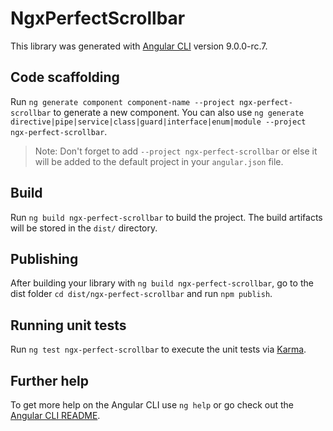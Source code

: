 # NgxPerfectScrollbar

This library was generated with [Angular CLI](https://github.com/angular/angular-cli) version 9.0.0-rc.7.

## Code scaffolding

Run `ng generate component component-name --project ngx-perfect-scrollbar` to generate a new component. You can also use `ng generate directive|pipe|service|class|guard|interface|enum|module --project ngx-perfect-scrollbar`.
> Note: Don't forget to add `--project ngx-perfect-scrollbar` or else it will be added to the default project in your `angular.json` file. 

## Build

Run `ng build ngx-perfect-scrollbar` to build the project. The build artifacts will be stored in the `dist/` directory.

## Publishing

After building your library with `ng build ngx-perfect-scrollbar`, go to the dist folder `cd dist/ngx-perfect-scrollbar` and run `npm publish`.

## Running unit tests

Run `ng test ngx-perfect-scrollbar` to execute the unit tests via [Karma](https://karma-runner.github.io).

## Further help

To get more help on the Angular CLI use `ng help` or go check out the [Angular CLI README](https://github.com/angular/angular-cli/blob/master/README.md).
